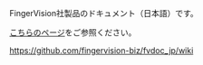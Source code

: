 FingerVision社製品のドキュメント（日本語）です。

[こちらのページ](https://github.com/fingervision-biz/fvdoc_jp/wiki)をご参照ください。

https://github.com/fingervision-biz/fvdoc_jp/wiki

